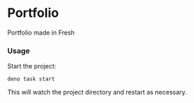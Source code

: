 # Portfolio
 Portfolio made in Fresh
 
### Usage

Start the project:

```
deno task start
```

This will watch the project directory and restart as necessary.

